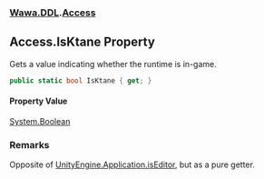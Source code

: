 ### [Wawa.DDL](Wawa.DDL.md 'Wawa.DDL').[Access](Access.md 'Wawa.DDL.Access')

## Access.IsKtane Property

Gets a value indicating whether the runtime is in-game.

```csharp
public static bool IsKtane { get; }
```

#### Property Value
[System.Boolean](https://docs.microsoft.com/en-us/dotnet/api/System.Boolean 'System.Boolean')

### Remarks
  
Opposite of [UnityEngine.Application.isEditor](https://docs.microsoft.com/en-us/dotnet/api/UnityEngine.Application.isEditor 'UnityEngine.Application.isEditor'), but as a pure getter.